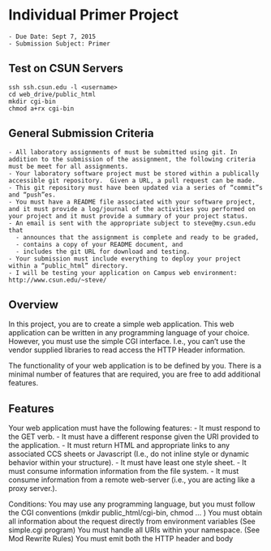 # Individual Primer Project
    - Due Date: Sept 7, 2015
    - Submission Subject: Primer

## Test on CSUN Servers
```
ssh ssh.csun.edu -l <username>
cd web_drive/public_html
mkdir cgi-bin
chmod a+rx cgi-bin
```

## General Submission Criteria
    - All laboratory assignments of must be submitted using git. In addition to the submission of the assignment, the following criteria must be meet for all assignments.
    - Your laboratory software project must be stored within a publically accessible git repository.  Given a URL, a pull request can be made.
    - This git repository must have been updated via a series of “commit”s and “push”es.
    - You must have a README file associated with your software project, and it must provide a log/journal of the activities you performed on your project and it must provide a summary of your project status.
    - An email is sent with the appropriate subject to steve@my.csun.edu that
      - announces that the assignment is complete and ready to be graded,
      - contains a copy of your README document, and
      - includes the git URL for download and testing.
    - Your submission must include everything to deploy your project within a “public_html” directory.
    - I will be testing your application on Campus web environment: http://www.csun.edu/~steve/

## Overview
In this project, you are to create a simple web application.  This web application can be written in any programming language of your choice.  However, you must use the simple CGI interface.  I.e., you can’t use the vendor supplied libraries to read access the HTTP Header information.

The functionality of your web application is to be defined by you.  There is a minimal number of features that are required, you are free to add additional features.

## Features
Your web application must have the following features:
    - It must respond to the GET verb.
    - It must have a different response given the URI provided to the application.
    - It must return HTML and appropriate links to any associated CCS sheets or Javascript (I.e., do not inline style or dynamic behavior within your structure).
    - It must have least one style sheet.
    - It must consume information information from the file system.
    - It must consume information from a remote web-server (i.e., you are acting like a proxy server.).


Conditions:
You may use any programming language, but you must follow the CGI conventions
(mkdir public_html/cgi-bin, chmod … )
You must obtain all information about the request directly from environment variables
(See simple.cgi program)
You must handle all URIs within your namespace.
(See Mod Rewrite Rules)
You must emit both the HTTP header and body
